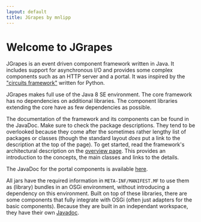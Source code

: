 ```yaml
---
layout: default
title: JGrapes by mnlipp
---
```


Welcome to JGrapes
==================

JGrapes is an event driven component framework written in Java.
It includes support for asynchronous I/O and provides some complex 
components such as an HTTP server and a portal. It was inspired by the 
["circuits framework"](http://circuitsframework.com/) written for Python.

JGrapes makes full use of the Java 8 SE environment. The core 
framework has no dependencies on additional libraries. The 
component libraries extending the core have as few dependencies 
as possible.

The documentation of the framework and its components can be found
in the JavaDoc. Make sure to check the package descriptions. They tend to
be overlooked because they come after the sometimes rather lengthy list
of packages or classes (though the standard layout *does* put a link
to the description at the top of the page). To get started, read
the framework's architectural description on the
<a href="javadoc/index.html" target="_top">overview page</a>. This
provides an introduction to the concepts, the main classes and 
links to the details.

The JavaDoc for the portal components is available 
<a href="javadoc-portal/index.html" target="_top">here</a>.

All jars have the required information in `META-INF/MANIFEST.MF`
to use them as (library) bundles in an OSGi environment, without 
introducing a dependency on this environment. Built on top 
of these libraries, there are some 
components that fully integrate with OSGi (often just adapters for 
the basic components). Because they are built in an independant
workspace, they have their own 
<a href="javadoc-osgi/index.html" target="_top">Javadoc</a>.

